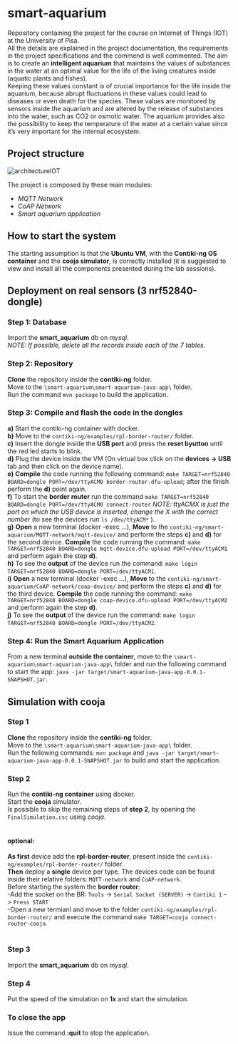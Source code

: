 # smart-aquarium
Repository containing the project for the course on Internet of Things (IOT) at the University of Pisa.<br>
All the details are explained in the project documentation, the requirements in the project specifications and the commend is well commented.
The aim is to create an **intelligent aquarium** that maintains the values of substances in the water at an optimal value for the life of the living creatures inside (aquatic plants and fishes).<br>
Keeping these values constant is of crucial importance for the life inside the aquarium, because abrupt fluctuations in these values could lead to diseases or even death for the species. These values are monitored by sensors inside the aquarium and are altered by the release of substances into the water, such as CO2 or osmotic water. The aquarium provides also the possibility to keep the temperature of the water at a
certain value since it’s very important for the internal ecosystem.

## Project structure

![architectureIOT](https://github.com/Fabi8997/smart-aquarium/assets/83593602/500ef1b1-2089-4a12-bcd6-2da118b358f7)

The project is composed by these main modules:

- *MQTT Network*
- *CoAP Network*
- *Smart aquarium application*

## How to start the system
The starting assumption is that the **Ubuntu VM**, with the **Contiki-ng OS container** and the **cooja simulator**, is correctly installed (it is suggested to view and install all the components presented during the lab sessions).

## Deployment on real sensors (3 nrf52840-dongle)

### Step 1: Database
Import the **smart_aquarium** db on *mysql*.<br>
*NOTE: If possible, delete all the records inside each of the 7 tables.*

### Step 2: Repository
**Clone** the repository inside the **contiki-ng** folder.<br>
Move to the `\smart-aquarium\smart-aquarium-java-app\` folder.<br>
Run the command `mvn package` to build the application.

### Step 3: Compile and flash the code in the dongles
  **a)** Start the contiki-ng container with docker.<br>
  **b)** Move to the `contiki-ng/examples/rpl-border-router/` folder.<br>
  **c)** Insert the dongle inside the **USB port** and press the **reset byutton** until the red led starts to blink.<br>
  **d)** Plug the device inside the VM (On virtual box click on the **devices -> USB** tab and then click on the device name).<br>
  **e)** **Compile** the code running the following command: `make TARGET=nrf52840 BOARD=dongle PORT=/dev/ttyACM0 border-router.dfu-upload`; after the finish perform the **d)** point again.<br>
  **f)** To start the **border router** run the command `make TARGET=nrf52840 BOARD=dongle PORT=/dev/ttyACM0 connect-router` *NOTE: ttyACMX is just the port on which the USB device is inserted, change the X with the correct number* (to see the devices run `ls /dev/ttyACM*` ).<br>
  **g)** **Open** a new terminal (docker -exec ...), **Move** to the `contiki-ng/smart-aquarium/MQTT-network/mqtt-device/` and perform the steps **c)** and **d)** for the second device. **Compile** the code running the command: `make TARGET=nrf52840 BOARD=dongle mqtt-device.dfu-upload PORT=/dev/ttyACM1` and perform again the step **d)**.<br>
  **h)** To see the **output** of the device run the command: `make login TARGET=nrf52840 BOARD=dongle PORT=/dev/ttyACM1`.<br>
  **i)** **Open** a new terminal (docker -exec ...), **Move** to the `contiki-ng/smart-aquarium/CoAP-network/coap-device/` and perform the steps **c)** and **d)** for the third device. **Compile** the code running the command: `make TARGET=nrf52840 BOARD=dongle coap-device.dfu-upload PORT=/dev/ttyACM2` and perform again the step **d)**.<br>
  **j)** To see the **output** of the device run the command: `make login TARGET=nrf52840 BOARD=dongle PORT=/dev/ttyACM2`.<br>

### Step 4: Run the Smart Aquarium Application
From a new terminal **outside the container**, move to the `\smart-aquarium\smart-aquarium-java-app\` folder and run the following command to start the app: `java -jar target/smart-aquarium-java-app-0.0.1-SNAPSHOT.jar`. 

## Simulation with cooja

### Step 1
**Clone** the repository inside the **contiki-ng** folder.<br>
Move to the `\smart-aquarium\smart-aquarium-java-app\` folder.<br>
Run the following commands: `mvn package` and `java -jar target/smart-aquarium-java-app-0.0.1-SNAPSHOT.jar` to build and start the application.

### Step 2
Run the **contiki-ng container** using docker.<br>
Start the **cooja** simulator.<br>
Is possible to skip the remaining steps of **step 2**, by opening the `FinalSimulation.csc` using *cooja*. <br>
<br>
#### optional:
**As first** device add the **rpl-border-router**, present inside the `contiki-ng/examples/rpl-border-router/` folder.<br>
**Then** deploy a **single** device per type. The devices code can be found inside their relative folders: `MQTT-network` and `CoAP-network`.<br>
Before starting the system the **border router**:<br>
  -Add the socket on the BR: `Tools` -> `Serial Socket (SERVER)` -> `Contiki 1` –> `Press START`<br>
  -Open a new termianl and move to the folder `contiki-ng/examples/rpl-border-router/` and execute the command `make TARGET=cooja connect-router-cooja`<br>
<br>
### Step 3
Import the **smart_aquarium** db on *mysql*.

### Step 4
Put the speed of the simulation on **1x** and start the simulation.

### To close the app
Issue the command **:quit** to stop the application.
